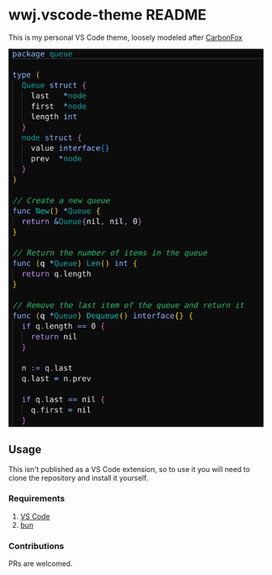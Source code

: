 # wwj.vscode-theme README

This is my personal VS Code theme, loosely modeled after [CarbonFox](https://github.com/EdenEast/nightfox.nvim)

![wwj VS Code theme screenshot](./doc/screenshot1.png)

## Usage

This isn't published as a VS Code extension, so to use it you will need to clone the repository and install it yourself.

### Requirements

1. [VS Code](https://code.visualstudio.com/)
2. [bun](https://bun.sh/)

### Contributions

PRs are welcomed.
